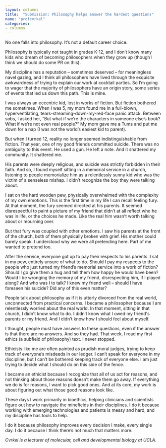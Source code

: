 ```yaml
---
layout: columns
title:  "Submission: Philosophy helps answer the hardest questions"
name: "profcvrkel"
categories:
- columns
---
```


No one falls into philosophy. It’s not a default career choice.

Philosophy is typically not taught in grades K-12, and I don’t know many kids who dream of becoming philosophers when they grow up (though I think we should do some PR on this).

My discipline has a reputation – sometimes deserved – for meaningless navel gazing, and I think all philosophers have lived through the exquisite awkwardness of trying to explain our work at cocktail parties. So I’m going to wager that the majority of philosophers have an origin story, some series of events that led us down this path. This is mine.

I was always an eccentric kid, lost in works of fiction. But fiction bothered me sometimes. When I was 5, my mom found me in a full-blown, hyperventilating, tears-streaming-down-my-red-face panic attack. Between sobs, I asked her, “But what if we’re the characters in someone else’s book? What if we’re not even real people?” My mom gave me a Tums and put me down for a nap (I was not the world’s easiest kid to parent).

But when I turned 12, reality no longer seemed indistinguishable from fiction. That year, one of my good friends committed suicide. There was no ambiguity to this event. He used a gun. He left a note. And it shattered my community. It shattered me. 

His parents were deeply religious, and suicide was strictly forbidden in their faith. And so, I found myself sitting in a memorial service in a church, listening to people memorialize him as a relentlessly sunny kid who was the victim of a senseless mishap. I didn’t recognize the boy they were talking about.

I sat on the hard wooden pew, physically overwhelmed with the complexity of my own emotions. This is the first time in my life I can recall feeling fury. At that moment, the fury seemed directed at his parents. It seemed disrespectful to paint a picture of my friend that didn’t at all reflect who he was in life, or the choices he made. Like the real him wasn’t worth talking about or mourning over.

But that fury was coupled with other emotions. I saw his parents at the front of the church, both of them physically broken with grief. His mother could barely speak. I understood why we were all pretending here. Part of me wanted to pretend too.

After the service, everyone got up to pay their respects to his parents. I sat in my pew, entirely unsure of what to do. Should I pay my respects to the people who just turned my friend’s memorial service into a work of fiction? Should I go give them a hug and tell them how happy he would have been? Would I be wronging the memory of my friend, disrespecting him, if I played along? And who was I to talk? I knew my friend well – should I have foreseen his suicide? Did any of this even matter?

People talk about philosophy as if it is utterly divorced from the real world, unconnected from practical concerns. I became a philosopher because I am relentlessly worried about the real world. In that moment, sitting in that church, I didn’t know what to do. I didn’t know what I owed my friend's parents or my friend. And I didn’t know how I should feel about myself.

I thought, people must have answers to these questions, even if the answer is that there are no answers. And so they had. That week, I read my first ethics (a subfield of philosophy) text. I never stopped.

Ethicists like me are often painted as prudish moral judges, trying to keep track of everyone’s misdeeds in our ledger. I can’t speak for everyone in my discipline, but I can’t be bothered keeping track of everyone else. I am just trying to decide what I should do on this side of the fence.

I became an ethicist because I recognize that all of us act for reasons, and not thinking about those reasons doesn’t make them go away. If everything we do is for reasons, I want to pick good ones. And at its core, my work is about figuring out what those good reasons look like.

These days I work primarily in bioethics, helping clinicians and scientists figure out how to navigate the minefields in their disciplines. I do it because working with emerging technologies and patients is messy and hard, and my discipline has tools to help.

I do it because philosophy improves every decision I make, every single day. I do it because I think there’s not much that matters more. 

*Cvrkel is a lecturer of molecular, cell and developmental biology at UCLA.*
